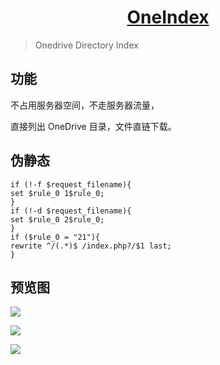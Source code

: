 <h1 align="center"><a href="https://pan.layne666.cn" target="_blank">OneIndex</a></h1>

> Onedrive Directory Index

## 功能

不占用服务器空间，不走服务器流量，  

直接列出 OneDrive 目录，文件直链下载。  

## 伪静态

```nginx
if (!-f $request_filename){
set $rule_0 1$rule_0;
}
if (!-d $request_filename){
set $rule_0 2$rule_0;
}
if ($rule_0 = "21"){
rewrite ^/(.*)$ /index.php?/$1 last;
}
```

## 预览图

![](https://img.layne666.cn/images/20200814134651.png)

![](http://file.layne666.cn/img/20200211210637.png)

![](http://file.layne666.cn/img/20200211210644.png)